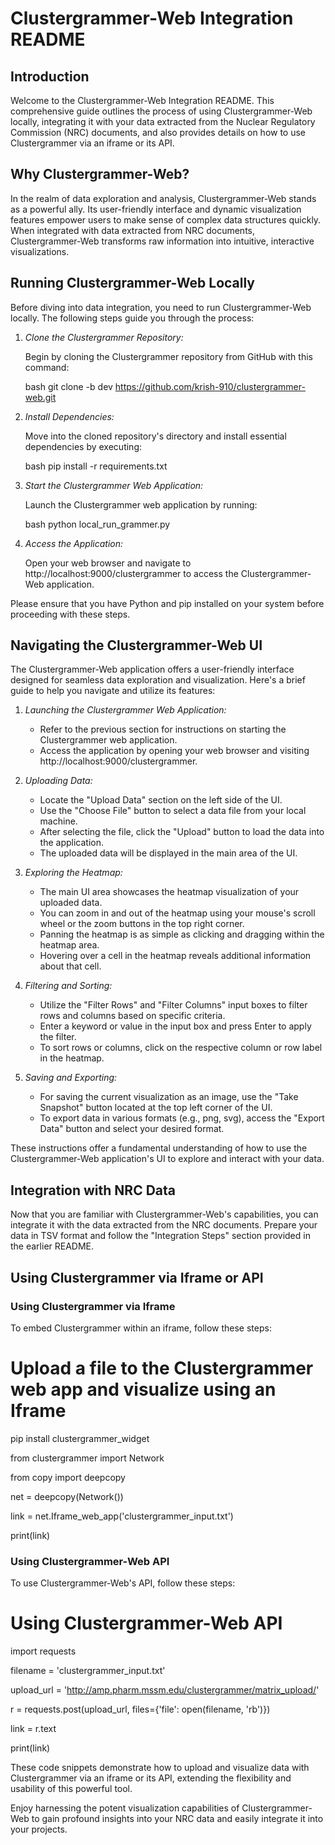 # Clustergrammer-Web Integration README

## Introduction

Welcome to the Clustergrammer-Web Integration README. This comprehensive guide outlines the process of using Clustergrammer-Web locally, integrating it with your data extracted from the Nuclear Regulatory Commission (NRC) documents, and also provides details on how to use Clustergrammer via an iframe or its API.

## Why Clustergrammer-Web?

In the realm of data exploration and analysis, Clustergrammer-Web stands as a powerful ally. Its user-friendly interface and dynamic visualization features empower users to make sense of complex data structures quickly. When integrated with data extracted from NRC documents, Clustergrammer-Web transforms raw information into intuitive, interactive visualizations.

## Running Clustergrammer-Web Locally

Before diving into data integration, you need to run Clustergrammer-Web locally. The following steps guide you through the process:

1. *Clone the Clustergrammer Repository:*

   Begin by cloning the Clustergrammer repository from GitHub with this command:

   bash
   git clone -b dev https://github.com/krish-910/clustergrammer-web.git
   

2. *Install Dependencies:*

   Move into the cloned repository's directory and install essential dependencies by executing:

   bash
   pip install -r requirements.txt
   

3. *Start the Clustergrammer Web Application:*

   Launch the Clustergrammer web application by running:

   bash
   python local_run_grammer.py
   

4. *Access the Application:*

   Open your web browser and navigate to http://localhost:9000/clustergrammer to access the Clustergrammer-Web application.

Please ensure that you have Python and pip installed on your system before proceeding with these steps.

## Navigating the Clustergrammer-Web UI

The Clustergrammer-Web application offers a user-friendly interface designed for seamless data exploration and visualization. Here's a brief guide to help you navigate and utilize its features:

1. *Launching the Clustergrammer Web Application:*

   - Refer to the previous section for instructions on starting the Clustergrammer web application.
   - Access the application by opening your web browser and visiting http://localhost:9000/clustergrammer.

2. *Uploading Data:*

   - Locate the "Upload Data" section on the left side of the UI.
   - Use the "Choose File" button to select a data file from your local machine.
   - After selecting the file, click the "Upload" button to load the data into the application.
   - The uploaded data will be displayed in the main area of the UI.

3. *Exploring the Heatmap:*

   - The main UI area showcases the heatmap visualization of your uploaded data.
   - You can zoom in and out of the heatmap using your mouse's scroll wheel or the zoom buttons in the top right corner.
   - Panning the heatmap is as simple as clicking and dragging within the heatmap area.
   - Hovering over a cell in the heatmap reveals additional information about that cell.

4. *Filtering and Sorting:*

   - Utilize the "Filter Rows" and "Filter Columns" input boxes to filter rows and columns based on specific criteria.
   - Enter a keyword or value in the input box and press Enter to apply the filter.
   - To sort rows or columns, click on the respective column or row label in the heatmap.

5. *Saving and Exporting:*

   - For saving the current visualization as an image, use the "Take Snapshot" button located at the top left corner of the UI.
   - To export data in various formats (e.g., png, svg), access the "Export Data" button and select your desired format.

These instructions offer a fundamental understanding of how to use the Clustergrammer-Web application's UI to explore and interact with your data.

## Integration with NRC Data

Now that you are familiar with Clustergrammer-Web's capabilities, you can integrate it with the data extracted from the NRC documents. Prepare your data in TSV format and follow the "Integration Steps" section provided in the earlier README.

## Using Clustergrammer via Iframe or API

### Using Clustergrammer via Iframe

To embed Clustergrammer within an iframe, follow these steps:

# Upload a file to the Clustergrammer web app and visualize using an Iframe

pip install clustergrammer_widget

from clustergrammer import Network

from copy import deepcopy

net = deepcopy(Network())

link = net.Iframe_web_app('clustergrammer_input.txt')

print(link)


### Using Clustergrammer-Web API

To use Clustergrammer-Web's API, follow these steps:
# Using Clustergrammer-Web API

import requests

filename = 'clustergrammer_input.txt'

upload_url = 'http://amp.pharm.mssm.edu/clustergrammer/matrix_upload/'

r = requests.post(upload_url, files={'file': open(filename, 'rb')})

link = r.text

print(link)


These code snippets demonstrate how to upload and visualize data with Clustergrammer via an iframe or its API, extending the flexibility and usability of this powerful tool.

Enjoy harnessing the potent visualization capabilities of Clustergrammer-Web to gain profound insights into your NRC data and easily integrate it into your projects.
